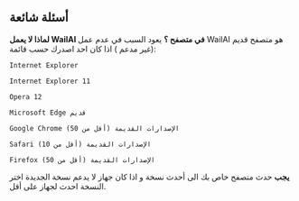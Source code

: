 
## أسئلة شائعة

**لماذا لا يعمل WailAI في متصفح ؟**
يعود السبب في عدم عمل WailAI هو متصفح قديم (غير مدعم ) اذا كان احد اصدرك حسب قائمة:
```bush
Internet Explorer

Internet Explorer 11

Opera 12

Microsoft Edge قديم

Google Chrome الإصدارات القديمة (أقل من 50)

Safari الإصدارات القديمة (أقل من 10)

Firefox الإصدارات القديمة (أقل من 50)
```
**يجب**
حدث متصفح خاص بك الى أحدث نسخة و اذا كان جهاز لا يدعم نسخة الجديدة اختر النسخة احدث لجهاز على أقل.
